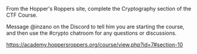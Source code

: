 From the Hopper's Roppers site, complete the Cryptography section of the CTF Course. 

Message @inzano on the Discord to tell him you are starting the course, and then use the #crypto chatroom for any questions or discussions.

<https://academy.hoppersroppers.org/course/view.php?id=7#section-10>

